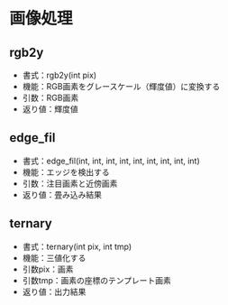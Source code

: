 # 画像処理
## rgb2y
- 書式：rgb2y(int pix)
- 機能：RGB画素をグレースケール（輝度値）に変換する
- 引数：RGB画素
- 返り値：輝度値

## edge_fil
- 書式：edge_fil(int, int, int, int, int, int, int, int, int)
- 機能：エッジを検出する
- 引数：注目画素と近傍画素
- 返り値：畳み込み結果

## ternary
- 書式：ternary(int pix, int tmp)
- 機能：三値化する
- 引数pix：画素
- 引数tmp：画素の座標のテンプレート画素
- 返り値：出力結果
